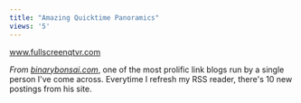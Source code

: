 ```yaml
---
title: "Amazing Quicktime Panoramics"
views: '5'
---
```

<p><a href="https://www.fullscreenqtvr.com/04extreme01_10.html">www.fullscreenqtvr.com</a></p>
<p><i>From <a href="https://binarybonsai.com">binarybonsai.com</a></i>, one of the most prolific link blogs run by a single person I've come across.  Everytime I refresh my RSS reader, there's 10 new postings from his site.</p>
